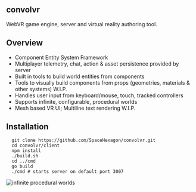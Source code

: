 ## convolvr
WebVR game engine, server and virtual reality authoring tool.

## Overview
- Component Entity System Framework
- Multiplayer telemetry, chat, action & asset persistence provided by server
- Built in tools to build world entities from components
- Tools to visually build components from props (geometries, materials & other systems) W.I.P.
- Handles user input from keyboard/mouse, touch, tracked controllers
- Supports infinite, configurable, procedural worlds 
- Mesh based VR UI; Multiline text rendering W.I.P.

## Installation
```
  git clone https://github.com/SpaceHexagon/convolvr.git
  cd convolvr/client
  npm install
  ./build.sh
  cd ../cmd
  go build
  ./cmd # starts server on default port 3007

```
![infinite procedural worlds](https://spacehexagon.com/app/external/Screenshot_2-crop.png)
